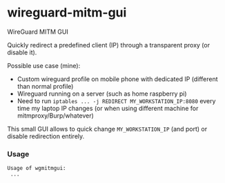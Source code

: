 # wireguard-mitm-gui
WireGuard MITM GUI

Quickly redirect a predefined client (IP) through a transparent proxy (or disable it).

Possible use case (mine):

* Custom wireguard profile on mobile phone with dedicated IP (different than normal profile)
* Wireguard running on a server (such as home raspberry pi)
* Need to run `iptables ... -j REDIRECT MY_WORKSTATION_IP:8080` every time my laptop IP changes (or when using different machine for mitmproxy/Burp/whatever)

This small GUI allows to quick change `MY_WORKSTATION_IP` (and port) or disable redirection entirely.

### Usage

```
Usage of wgmitmgui:
 ...
```
